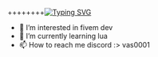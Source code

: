 ++++++++[![Typing SVG](https://readme-typing-svg.demolab.com/?lines=Welcome+to+my+github)](https://git.io/typing-svg)
- 👀 I’m interested in fivem dev
- 🌱 I’m currently learning lua
- 📫 How to reach me discord :> vas0001


